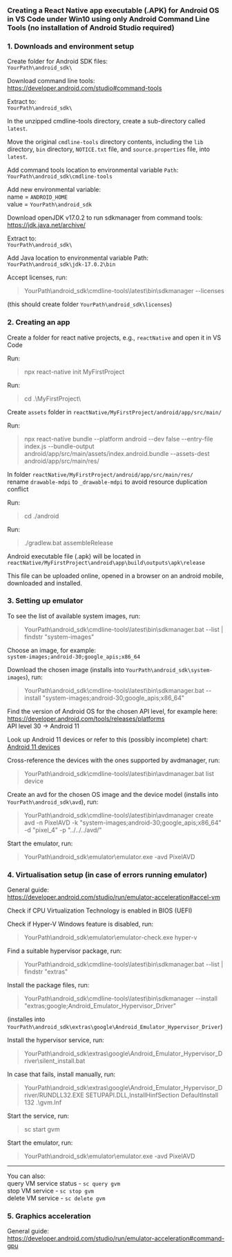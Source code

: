 
### Creating a React Native app executable (.APK) for Android OS in VS Code under Win10 using only Android Command Line Tools (no installation of Android Studio required)

### 1. Downloads and environment setup

Create folder for Android SDK files:<br>
`YourPath\android_sdk\`

Download command line tools:<br>
https://developer.android.com/studio#command-tools

Extract to:<br>
`YourPath\android_sdk\`

In the unzipped cmdline-tools directory, create a sub-directory called `latest`.

Move the original `cmdline-tools` directory contents, including the `lib` directory, `bin` directory, `NOTICE.txt` file, and `source.properties` file, into `latest`.

Add command tools location to environmental variable `Path`:<br/>
`YourPath\android_sdk\cmdline-tools`

Add new environmental variable:<br/>
name = `ANDROID_HOME`<br/>
value = `YourPath\android_sdk`<br/>

Download openJDK v17.0.2 to run sdkmanager from command tools:<br/>
https://jdk.java.net/archive/

Extract to:<br>
`YourPath\android_sdk\`

Add Java location to environmental variable Path:<br>
`YourPath\android_sdk\jdk-17.0.2\bin`

Accept licenses, run:<br>
>YourPath\android_sdk\cmdline-tools\latest\bin\sdkmanager --licenses

(this should create folder `YourPath\android_sdk\licenses`)

### 2. Creating an app

Create a folder for react native projects, e.g., `reactNative` and open it in VS Code

Run:<br/>
>npx react-native init MyFirstProject

Run:<br/>
>cd .\MyFirstProject\

Create `assets` folder in `reactNative/MyFirstProject/android/app/src/main/`

Run:<br/>
>npx react-native bundle --platform android --dev false --entry-file index.js --bundle-output android/app/src/main/assets/index.android.bundle --assets-dest android/app/src/main/res/

In folder `reactNative/MyFirstProject/android/app/src/main/res/`<br/>
rename `drawable-mdpi` to `_drawable-mdpi` to avoid resource duplication conflict

Run:<br/>
>cd ./android

Run:<br/>
>./gradlew.bat assembleRelease

Android executable file (.apk) will be located in<br>
`reactNative/MyFirstProject\android\app\build\outputs\apk\release`

This file can be uploaded online, opened in a browser on an android mobile, downloaded and installed.

### 3. Setting up emulator

To see the list of available system images, run:<br/>
>YourPath\android_sdk\cmdline-tools\latest\bin\sdkmanager.bat --list | findstr "system-images"

Choose an image, for example:<br/>
`system-images;android-30;google_apis;x86_64`

Download the chosen image (installs into `YourPath\android_sdk\system-images`), run:<br/>
>YourPath\android_sdk\cmdline-tools\latest\bin\sdkmanager.bat --install "system-images;android-30;google_apis;x86_64"

Find the version of Android OS for the chosen API level, for example here:<br/>
https://developer.android.com/tools/releases/platforms<br/>
API level 30 -> Android 11<br/>

Look up Android 11 devices or refer to this (possibly incomplete) chart:<br/>
[Android 11 devices](./android_11_devices.png)

Cross-reference the devices with the ones supported by avdmanager, run:<br/>
>YourPath\android_sdk\cmdline-tools\latest\bin\avdmanager.bat list device

Create an avd for the chosen OS image and the device model (installs into `YourPath\android_sdk\avd`), run:<br/>
>YourPath\android_sdk\cmdline-tools\latest\bin\avdmanager create avd -n PixelAVD -k "system-images;android-30;google_apis;x86_64" -d "pixel_4" -p "../../../avd/"

Start the emulator, run:<br/>
>YourPath\android_sdk\emulator\emulator.exe -avd PixelAVD

### 4. Virtualisation setup (in case of errors running emulator)

General guide:<br/>
https://developer.android.com/studio/run/emulator-acceleration#accel-vm

Check if CPU Virtualization Technology is enabled in BIOS (UEFI)

Check if Hyper-V Windows feature is disabled, run:<br/>
>YourPath\android_sdk\emulator\emulator-check.exe hyper-v

Find a suitable hypervisor package, run:<br/>
>YourPath\android_sdk\cmdline-tools\latest\bin\sdkmanager.bat --list | findstr "extras"

Install the package files, run:<br/>
>YourPath\android_sdk\cmdline-tools\latest\bin\sdkmanager --install "extras;google;Android_Emulator_Hypervisor_Driver"

(installes into `YourPath\android_sdk\extras\google\Android_Emulator_Hypervisor_Driver`)

Install the hypervisor service, run:<br/>
>YourPath\android_sdk\extras\google\Android_Emulator_Hypervisor_Driver\silent_install.bat

In case that fails, install manually, run:<br/>
>YourPath\android_sdk\extras\google\Android_Emulator_Hypervisor_Driver/RUNDLL32.EXE SETUPAPI.DLL,InstallHinfSection DefaultInstall 132 .\gvm.Inf

Start the service, run:<br/>
>sc start gvm

Start the emulator, run:<br/>
>YourPath\android_sdk\emulator\emulator.exe -avd PixelAVD

-----
You can also:<br/>
query VM service status - `sc query gvm`<br/>
stop VM service - `sc stop gvm`<br/>
delete VM service - `sc delete gvm`<br/>

### 5. Graphics acceleration

General guide:<br/>
https://developer.android.com/studio/run/emulator-acceleration#command-gpu